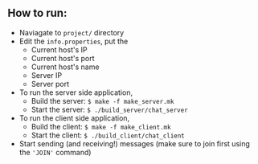 ## How to run:

- Naviagate to `project/` directory
- Edit the `info.properties`, put the
  + Current host's IP
  + Current host's port
  + Current host's name
  + Server IP
  + Server port
- To run the server side application, 
   * Build the server: `$ make -f make_server.mk`
   * Start the server: `$ ./build_server/chat_server` 
- To run the client side application, 
   * Build the client: `$ make -f make_client.mk` 
   * Start the client: `$ ./build_client/chat_client`
- Start sending (and receiving!) messages (make sure to join first using the `'JOIN'` command)

